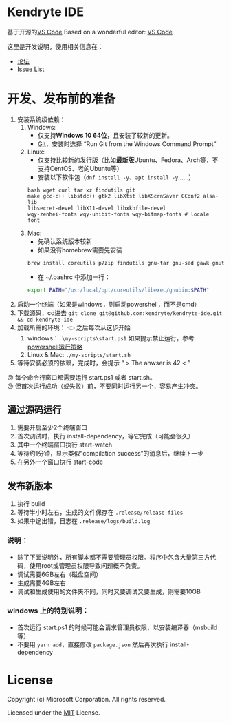 # Kendryte IDE

基于开源的[VS Code](https://code.visualstudio.com)
Based on a wonderful editor: [VS Code](https://code.visualstudio.com)

这里是开发说明，使用相关信息在：    
* [论坛](https://forum.kendryte.com/)
* [Issue List](https://github.com/kendryte/kendryte-ide/issues)

# 开发、发布前的准备
1. 安装系统级依赖：
	1. Windows:
		* 仅支持**Windows 10 64位**，且安装了较新的更新。
		* [Git](https://git-scm.com/)，安装时选择 “Run Git from the Windows Command Prompt”
	2. Linux:
		* 仅支持比较新的发行版（比如**最新版**Ubuntu、Fedora、Arch等，不支持CentOS、老的Ubuntu等）
		* 安装以下软件包（`dnf install -y`、`apt install -y`……）
		```dnf
	    bash wget curl tar xz findutils git
	    make gcc-c++ libstdc++ gtk2 libXtst libXScrnSaver GConf2 alsa-lib
	    libsecret-devel libX11-devel libxkbfile-devel
	    wqy-zenhei-fonts wqy-unibit-fonts wqy-bitmap-fonts # locale font
        ```
	3. Mac:
		* 先确认系统版本较新
		* 如果没有homebrew需要先安装
		```bash
		brew install coreutils p7zip findutils gnu-tar gnu-sed gawk gnutls gnu-indent gnu-getopt wget md5sha1sum gnutls --with-default-names
		```
		* 在 ~/.bashrc 中添加一行：
		```bash
		export PATH="/usr/local/opt/coreutils/libexec/gnubin:$PATH"
		```
1. 启动一个终端（如果是windows，则启动powershell，而不是cmd）
1. 下载源码，cd进去 `git clone git@github.com:kendryte/kendryte-ide.git && cd kendryte-ide`
1. 加载所需的环境： 👈 之后每次从这步开始
	1. windows：`.\my-scripts\start.ps1` 如果提示禁止运行，参考 [powershell运行策略](https://docs.microsoft.com/zh-cn/powershell/module/microsoft.powershell.core/about/about_execution_policies?view=powershell-6)
	1. Linux & Mac: `./my-scripts/start.sh`
1. 等待安装必须的依赖，完成时，会提示 “ > The anwser is 42 < ”

😘 每个命令行窗口都需要运行 start.ps1 或者 start.sh。    
😘 但首次运行成功（或失败）前，不要同时运行另一个，容易产生冲突。

## 通过源码运行
1. 需要开启至少2个终端窗口
1. 首次调试时，执行 install-dependency，等它完成（可能会很久）
1. 其中一个终端窗口执行 start-watch
1. 等待约1分钟，显示类似“compilation success”的消息后，继续下一步
1. 在另外一个窗口执行 start-code

## 发布新版本
1. 执行 build
1. 等待半小时左右，生成的文件保存在 `.release/release-files`
1. 如果中途出错，日志在 `.release/logs/build.log`

### 说明：
* 除了下面说明外，所有脚本都不需要管理员权限。程序中包含大量第三方代码，使用root或管理员权限导致问题概不负责。
* 调试需要6GB左右（磁盘空间）
* 生成需要4GB左右
* 调试和生成使用的文件夹不同，同时又要调试又要生成，则需要10GB

### windows 上的特别说明：
* 首次运行 start.ps1 的时候可能会请求管理员权限，以安装编译器（msbuild等）
* 不要用 `yarn add`，直接修改 `package.json` 然后再次执行 install-dependency

# License

Copyright (c) Microsoft Corporation. All rights reserved.

Licensed under the [MIT](LICENSE.txt) License.